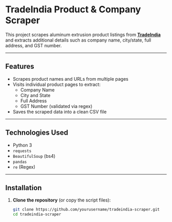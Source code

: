 #  TradeIndia Product & Company Scraper

This project scrapes aluminum extrusion product listings from **[TradeIndia](https://www.tradeindia.com)** and extracts additional details such as company name, city/state, full address, and GST number.

---

##  Features

- Scrapes product names and URLs from multiple pages
- Visits individual product pages to extract:
  - Company Name
  - City and State
  - Full Address
  - GST Number (validated via regex)
- Saves the scraped data into a clean CSV file

---

## Technologies Used

- Python 3
- `requests`
- `BeautifulSoup` (bs4)
- `pandas`
- `re` (Regex)

---

## Installation

1. **Clone the repository** (or copy the script files):
   ```bash
   git clone https://github.com/yourusername/tradeindia-scraper.git
   cd tradeindia-scraper
